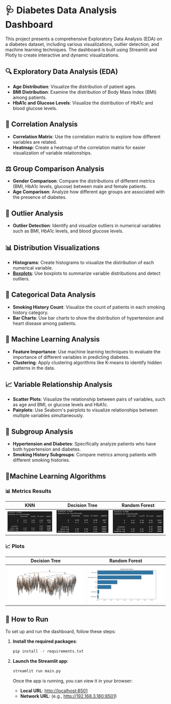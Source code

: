 # 🩺 Diabetes Data Analysis Dashboard

This project presents a comprehensive Exploratory Data Analysis (EDA) on a diabetes dataset, including various visualizations, outlier detection, and machine learning techniques. The dashboard is built using Streamlit and Plotly to create interactive and dynamic visualizations.

## 🔍 Exploratory Data Analysis (EDA)

- **Age Distribution**: Visualize the distribution of patient ages.
- **BMI Distribution**: Examine the distribution of Body Mass Index (BMI) among patients.
- **HbA1c and Glucose Levels**: Visualize the distribution of HbA1c and blood glucose levels.

## 🔗 Correlation Analysis

- **Correlation Matrix**: Use the correlation matrix to explore how different variables are related.
- **Heatmap**: Create a heatmap of the correlation matrix for easier visualization of variable relationships.

## ⚖️ Group Comparison Analysis

- **Gender Comparison**: Compare the distributions of different metrics (BMI, HbA1c levels, glucose) between male and female patients.
- **Age Comparison**: Analyze how different age groups are associated with the presence of diabetes.

## 🚨 Outlier Analysis

- **Outlier Detection**: Identify and visualize outliers in numerical variables such as BMI, HbA1c levels, and blood glucose levels.

## 📊 Distribution Visualizations

- **Histograms**: Create histograms to visualize the distribution of each numerical variable.
- **[Boxplots](https://fernandafperes.com.br/blog/interpretacao-boxplot/)**: Use boxplots to summarize variable distributions and detect outliers.

## 🧬 Categorical Data Analysis

- **Smoking History Count**: Visualize the count of patients in each smoking history category.
- **Bar Charts**: Use bar charts to show the distribution of hypertension and heart disease among patients.

## 🤖 Machine Learning Analysis

- **Feature Importance**: Use machine learning techniques to evaluate the importance of different variables in predicting diabetes.
- **Clustering**: Apply clustering algorithms like K-means to identify hidden patterns in the data.

## 📈 Variable Relationship Analysis

- **Scatter Plots**: Visualize the relationship between pairs of variables, such as age and BMI, or glucose levels and HbA1c.
- **Pairplots**: Use Seaborn's pairplots to visualize relationships between multiple variables simultaneously.

## 🎯 Subgroup Analysis

- **Hypertension and Diabetes**: Specifically analyze patients who have both hypertension and diabetes.
- **Smoking History Subgroups**: Compare metrics among patients with different smoking histories.

## 🤖Machine Learning Algorithms

### 📊 Metrics Results

| KNN | Decision Tree | Random Forest |
|-----|-------------------|---------------|
| ![KNN Metrics](./algoritmos_aprendizagem/results/knn_metricas.png) | ![Decision Tree Metrics](./algoritmos_aprendizagem/results/arvore-decisao-metricas.png) | ![Random Forest Metrics](./algoritmos_aprendizagem/results/random-forrest-metricas.png) |

### 📈 Plots

| Decision Tree | Random Forest |
|-----|-------------------|
| ![Decision Tree](./algoritmos_aprendizagem/results/grafico-arvore-decisao.png) | ![Random Forest](./algoritmos_aprendizagem/results/grafico-random-forrest.png) |


## 🚀 How to Run

To set up and run the dashboard, follow these steps:

1. **Install the required packages**:
   ```bash
   pip install -r requirements.txt
   ```

2. **Launch the Streamlit app**:
   ```bash
   streamlit run main.py
   ```

   Once the app is running, you can view it in your browser:

   - **Local URL**: [http://localhost:8501](http://localhost:8501)
   - **Network URL**: (e.g., http://192.168.3.180:8501)
